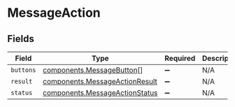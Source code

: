 # MessageAction


## Fields

| Field                                                                            | Type                                                                             | Required                                                                         | Description                                                                      |
| -------------------------------------------------------------------------------- | -------------------------------------------------------------------------------- | -------------------------------------------------------------------------------- | -------------------------------------------------------------------------------- |
| `buttons`                                                                        | [components.MessageButton](../../models/components/messagebutton.md)[]           | :heavy_minus_sign:                                                               | N/A                                                                              |
| `result`                                                                         | [components.MessageActionResult](../../models/components/messageactionresult.md) | :heavy_minus_sign:                                                               | N/A                                                                              |
| `status`                                                                         | [components.MessageActionStatus](../../models/components/messageactionstatus.md) | :heavy_minus_sign:                                                               | N/A                                                                              |